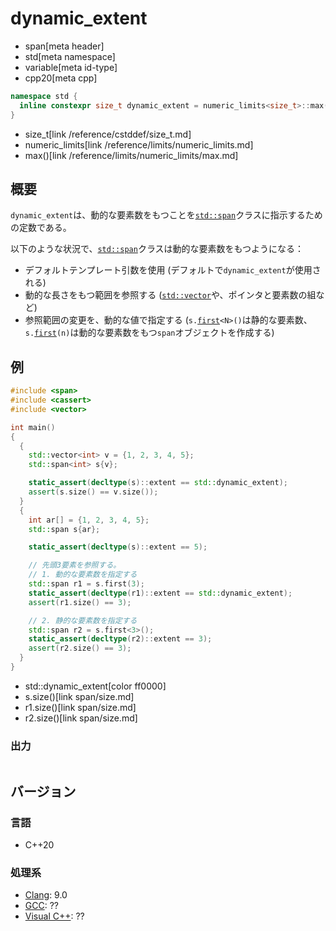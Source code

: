 # dynamic_extent
* span[meta header]
* std[meta namespace]
* variable[meta id-type]
* cpp20[meta cpp]

```cpp
namespace std {
  inline constexpr size_t dynamic_extent = numeric_limits<size_t>::max();
}
```
* size_t[link /reference/cstddef/size_t.md]
* numeric_limits[link /reference/limits/numeric_limits.md]
* max()[link /reference/limits/numeric_limits/max.md]

## 概要
`dynamic_extent`は、動的な要素数をもつことを[`std::span`](span.md)クラスに指示するための定数である。

以下のような状況で、[`std::span`](span.md)クラスは動的な要素数をもつようになる：

- デフォルトテンプレート引数を使用 (デフォルトで`dynamic_extent`が使用される)
- 動的な長さをもつ範囲を参照する ([`std::vector`](/reference/vector/vector.md)や、ポインタと要素数の組など)
- 参照範囲の変更を、動的な値で指定する (`s.`[`first`](span/first.md)`<N>()`は静的な要素数、`s.`[`first`](span/first.md)`(n)`は動的な要素数をもつ`span`オブジェクトを作成する)


## 例
```cpp example
#include <span>
#include <cassert>
#include <vector>

int main()
{
  {
    std::vector<int> v = {1, 2, 3, 4, 5};
    std::span<int> s{v};

    static_assert(decltype(s)::extent == std::dynamic_extent);
    assert(s.size() == v.size());
  }
  {
    int ar[] = {1, 2, 3, 4, 5};
    std::span s{ar};

    static_assert(decltype(s)::extent == 5);

    // 先頭3要素を参照する。
    // 1. 動的な要素数を指定する
    std::span r1 = s.first(3);
    static_assert(decltype(r1)::extent == std::dynamic_extent);
    assert(r1.size() == 3);

    // 2. 静的な要素数を指定する
    std::span r2 = s.first<3>();
    static_assert(decltype(r2)::extent == 3);
    assert(r2.size() == 3);
  }
}
```
* std::dynamic_extent[color ff0000]
* s.size()[link span/size.md]
* r1.size()[link span/size.md]
* r2.size()[link span/size.md]

### 出力
```
```

## バージョン
### 言語
- C++20

### 処理系
- [Clang](/implementation.md#clang): 9.0
- [GCC](/implementation.md#gcc): ??
- [Visual C++](/implementation.md#visual_cpp): ??
